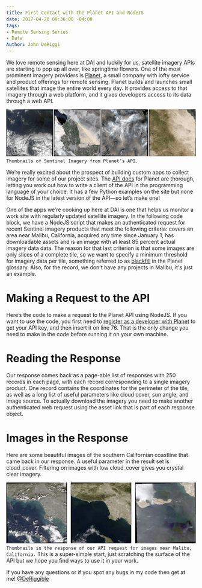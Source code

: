 ```yaml
---
title: First Contact with the Planet API and NodeJS
date: 2017-04-20 09:36:00 -04:00
tags:
- Remote Sensing Series
- Data
Author: John DeRiggi
---
```


We love remote sensing here at DAI and luckily for us, satellite imagery APIs are starting to pop up all over, like springtime flowers. One of the most prominent imagery providers is [Planet](https://www.planet.com/), a small company with lofty service and product offerings for remote sensing. Planet builds and launches small satellites that image the entire world every day. It provides access to that imagery through a web platform, and it gives developers access to its data through a web API.

<!--more-->

![thumbnails-054255.png](/uploads/thumbnails-054255.png)
`Thumbnails of Sentinel Imagery from Planet’s API.`

We’re really excited about the prospect of building custom apps to collect imagery for some of our project sites. The [API docs](https://www.planet.com/docs/) for Planet are thorough, letting you work out how to write a client of the API in the programming language of your choice. It has a few Python examples on the site but none for NodeJS in the latest version of the API—so let’s make one!

One of the apps we’re cooking up here at DAI is one that helps us monitor a work site with regularly updated satellite imagery. In the following code block, we have a NodeJS script that makes an authenticated request for recent Sentinel imagery products that meet the following criteria: covers an area near Malibu, California, acquired any time since January 1, has downloadable assets and is an image with at least 85 percent actual imagery data data. The reason for that last criterion is that some images are only slices of a complete tile, so we want to specify a minimum threshold for imagery data per tile, something referred to as [blackfill](https://www.planet.com/docs/glossary/) in the Planet glossary. Also, for the record, we don't have any projects in Malibu, it's just an example.

# Making a Request to the API

Here’s the code to make a request to the Planet API using NodeJS. If you want to use the code, you first need to [register as a developer with Planet](https://www.planet.com/explorer/) to get your API key, and then insert it on line 76. That is the only change you need to make in the code before running it on your own machine.

<script src="https://gist.github.com/deriggi/3ad1186b460b3587adbbfabbac83d9c7.js"></script>

# Reading the Response

Our response comes back as a page-able list of responses with 250 records in each page, with each record corresponding to a single imagery product. One record contains the coordinates for the perimeter of the tile, as well as a long list of useful parameters like cloud cover, sun angle, and image source. To actually download the imagery you need to make another authenticated web request using the asset link that is part of each response object.
<script src="https://gist.github.com/deriggi/e6bc26063e72dcc53b2cbd25f3771ce1.js"></script>

# Images in the Response

Here are some beautiful images of the southern Californian coastline that came back in our response. A useful parameter in the result set is cloud_cover. Filtering on images with low cloud_cover gives you crystal clear imagery.

![malibu_3-215f3c.png](/uploads/malibu_3-215f3c.png)
`Thumbnails in the response of our API request for images near Malibu, California.`
This is a super-simple start, just scratching the surface of the API but we hope you find ways to use it in your work.

If you have any questions or if you spot any bugs in my code then get at me! [@DeRiggible](https://twitter.com/DeRiggible)